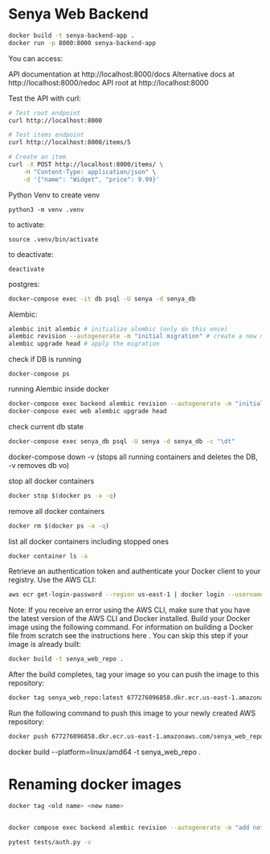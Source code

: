 # Senya Web Backend

```bash
docker build -t senya-backend-app .
docker run -p 8000:8000 senya-backend-app
```

You can access:

API documentation at http://localhost:8000/docs
Alternative docs at http://localhost:8000/redoc
API root at http://localhost:8000

Test the API with curl:
```bash
# Test root endpoint
curl http://localhost:8000

# Test items endpoint
curl http://localhost:8000/items/5

# Create an item
curl -X POST http://localhost:8000/items/ \
    -H "Content-Type: application/json" \
    -d '{"name": "Widget", "price": 9.99}'
```


Python Venv
to create venv
```
python3 -m venv .venv
```
to activate:
```
source .venv/bin/activate
```
to deactivate:
```
deactivate
```

postgres:
```bash
docker-compose exec -it db psql -U senya -d senya_db
```

Alembic:
```bash
alembic init alembic # initialize alembic (only do this once)
alembic revision --autogenerate -m "initial migration" # create a new migration
alembic upgrade head # apply the migration
```

check if DB is running
```
docker-compose ps
```

running Alembic inside docker
```bash
docker-compose exec backend alembic revision --autogenerate -m "initial migration"
docker-compose exec web alembic upgrade head
```
check current db state
```bash
docker-compose exec senya_db psql -U senya -d senya_db -c "\dt"
```

docker-compose down -v (stops all running containers and deletes the DB, -v removes db vo)

stop all docker containers
```bash
docker stop $(docker ps -a -q)
```
remove all docker containers
```bash
docker rm $(docker ps -a -q)

```
list all docker containers including stopped ones
```bash
docker container ls -a
```

Retrieve an authentication token and authenticate your Docker client to your registry. Use the AWS CLI:
```bash
aws ecr get-login-password --region us-east-1 | docker login --username AWS --password-stdin 677276096858.dkr.ecr.us-east-1.amazonaws.com
```
Note: If you receive an error using the AWS CLI, make sure that you have the latest version of the AWS CLI and Docker installed.
Build your Docker image using the following command. For information on building a Docker file from scratch see the instructions here . You can skip this step if your image is already built:
```bash
docker build -t senya_web_repo .
```
After the build completes, tag your image so you can push the image to this repository:
```bash
docker tag senya_web_repo:latest 677276096858.dkr.ecr.us-east-1.amazonaws.com/senya_web_repo:latest
```
Run the following command to push this image to your newly created AWS repository:
```bash
docker push 677276096858.dkr.ecr.us-east-1.amazonaws.com/senya_web_repo:latest
```

docker build  --platform=linux/amd64 -t senya_web_repo . 

# Renaming docker images
```bash
docker tag <old name> <new name>


docker compose exec backend alembic revision --autogenerate -m "add notes"

pytest tests/auth.py -v